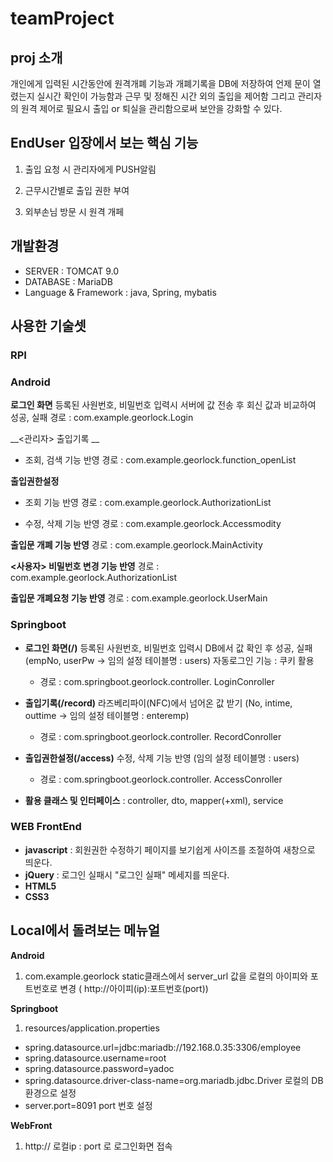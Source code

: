 # teamProject
## proj 소개
 개인에게 입력된 시간동안에 원격개폐 기능과 개폐기록을 DB에 저장하여 언제 문이 열렸는지 
 실시간 확인이 가능함과 근무 및 정해진 시간 외의 출입을 제어함 그리고 관리자의 원격 제어로 
 필요시 출입 or 퇴실을 관리함으로써 보안을 강화할 수 있다. 
## EndUser 입장에서 보는 핵심 기능
1. 출입 요청 시 관리자에게 PUSH알림

2. 근무시간별로 출입 권한 부여

3. 외부손님 방문 시 원격 개페

## 개발환경

* SERVER : TOMCAT 9.0
* DATABASE : MariaDB
* Language & Framework : java, Spring, mybatis

## 사용한 기술셋
### RPI
### Android
__로그인 화면__
등록된 사원번호, 비밀번호 입력시 서버에 값 전송 후 회신 값과 비교하여 성공, 실패 
경로 : com.example.georlock.Login

__<관리자>
출입기록 __
- 조회, 검색 기능 반영 
경로 : com.example.georlock.function_openList

__출입권한설정__ 
- 조회 기능 반영
경로 : com.example.georlock.AuthorizationList

- 수정, 삭제 기능 반영
경로 : com.example.georlock.Accessmodity

__출입문 개폐 기능 반영__
경로 : com.example.georlock.MainActivity

__<사용자>
비밀번호 변경 기능 반영__
경로 : com.example.georlock.AuthorizationList

__출입문 개폐요청 기능 반영__
경로 : com.example.georlock.UserMain

### Springboot
* __로그인 화면(/)__
등록된 사원번호, 비밀번호 입력시 DB에서 값 확인 후 성공, 실패 (empNo, userPw -> 임의 설정 테이블명 : users)
   자동로그인 기능 : 쿠키 활용
   - 경로 : com.springboot.georlock.controller. LoginConroller

* __출입기록(/record)__
   라즈베리파이(NFC)에서 넘어온 값 받기 (No, intime, outtime -> 임의 설정 테이블명 : enteremp) 
   - 경로 : com.springboot.georlock.controller. RecordConroller

* __출입권한설정(/access)__
   수정, 삭제 기능 반영 (임의 설정 테이블명 : users)
   - 경로 : com.springboot.georlock.controller. AccessConroller


* __활용 클래스 및 인터페이스__
: controller, dto, mapper(+xml), service
### WEB FrontEnd
* __javascript__ : 회원권한 수정하기 페이지를 보기쉽게 사이즈를 조절하여 새창으로 띄운다.
* __jQuery__ : 로그인 실패시 "로그인 실패" 메세지를 띄운다.
* __HTML5__
* __CSS3__

## Local에서 돌려보는 메뉴얼
__Android__
1. com.example.georlock
   static클래스에서 server_url 값을 로컬의 아이피와 포트번호로 변경 ( http://아이피(ip):포트번호(port))

__Springboot__
1.  resources/application.properties 
   - spring.datasource.url=jdbc:mariadb://192.168.0.35:3306/employee
   - spring.datasource.username=root
   - spring.datasource.password=yadoc
   - spring.datasource.driver-class-name=org.mariadb.jdbc.Driver
     로컬의 DB환경으로 설정  
   - server.port=8091
     port 번호 설정
   
__WebFront__
1. http:// 로컬ip : port 로 로그인화면 접속
